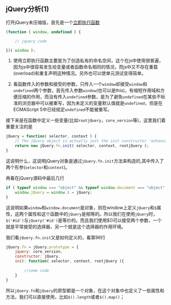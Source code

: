 ## jQuery分析(1)

打开jQuery未压缩版，首先是一个[立即执行函数](http://www.cnblogs.com/TomXu/archive/2011/12/31/2289423.html)
```js
(function ( window, undefined ) {

	// jquery code

})( window );
```

1. 使用立即执行函数主要是为了创造私有的命名空间，这个在js中使用很普遍，因为js中很容易发生给变量或者函数命名相同的情况，而js中又不存在重载(overload)和重复声明这种情况。另外也可以使单元测试变得简单。

2. 看函数传入的参数和接受的参数，只传入一个`window`却接受`window`和`undefined`两个参数，首先传入参数`window`(也可以是this)，有缩短作用域和方便压缩的作用，而没有传入`undefined`参数，是为了避免`undefined`在某些不标准的浏览器中可以被重写，因为未定义的变量默认值就是`undefined`，但是在ECMAScript 5中已经规定`undefined`不能被重写。

接下来是在函数中定义一些变量(比如`rootjQuery`，`core_version`等)，这里我们着重要关注的是
```js
jQuery = function( selector, context ) {
	// The jQuery object is actually just the init constructor 'enhanced'
	return new jQuery.fn.init( selector, context, rootjQuery );
}
```
这说明什么，这说明jQuery对象是通过`jQuery.fn.init`方法来构造的,其中传入了两个形参(`selector`和`context`)。

再看在jQuery源码中最后几行
```js
if ( typeof window === "object" && typeof window.document === "object" ) {
	window.jQuery = window.$ = jQuery;
}
```
这说明如果`window`和`window.document`是对象，则在window上定义`jQuery`和`$`属性，这两个属性和这个函数中的`jQuery`是相等的。所以我们在使用`jQuery`时，`$('#id')`与`jQuery('#id')`是等价的。而且我们使用$()可以接受两个参数，一个就是平常接受的选择器，另一个就是这个选择器的作用环境。

我们看`jQuery.fn.init`又是如何定义的，看第96行
```js
jQuery.fn = jQuery.prototype = {
	jquery: core_version,
	constructor: jQuery,
    init: function( selector, context, rootjQuery ){
      
    	//some code  
    }
}
```
所以`jQuery.fn`和`jQuery`的原型都是一个对象，在这个对象中也定义了一些属性和方法，我们可以直接使用，比如`$().length`或者`$().map()`；

